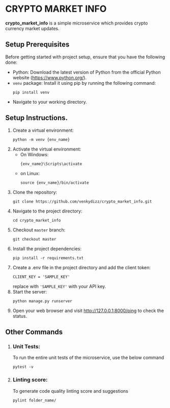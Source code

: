 # CRYPTO MARKET INFO
**crypto_market_info** is a simple microservice which provides crypto currency market updates.

## Setup Prerequisites

Before getting started with project setup, ensure that you have the following done:

- Python: Download the latest version of Python from the official Python website (https://www.python.org/).
- `venv` package: Install it using pip by running the following command:
    ``` shell
    pip install venv
    ```
- Navigate to your working directory.

## Setup  Instructions.

1. Create a virtual environment:
   ``` shell
   python -m venv {env_name}
   ```
2. Activate the virtual environment:
    * On Windows:
        ``` shell
        {env_name}\Scripts\activate

        ```
    * on Linux:
        ``` shell
        source {env_name}/bin/activate
        ```
3. Clone the repository:
    ``` shell
    git clone https://github.com/venkydizz/crypto_market_info.git
    ```
4. Navigate to the project directory:
    ``` shell
    cd crypto_market_info
    ```
5. Checkout `master` branch:
    ```
    git checkout master
    ```
6. Install the project dependencies:
    ``` shell
    pip install -r requirements.txt
    ```
7. Create a .env file in the project directory and add the client token:
    ```
    CLIENT_KEY = 'SAMPLE_KEY'
    ```
    replace with `'SAMPLE_KEY'` with your API key.
8. Start the server:
    ``` shell
    python manage.py runserver
    ```
9. Open your web browser and visit http://127.0.0.1:8000/ping to check the status.

## Other Commands
1. ### Unit Tests:
    To run the entire unit tests of the microservice, use the below command
    ```
    pytest -v
    ```

2. ### Linting score:
    To generate code quality linting score and  suggestions
    ```
    pylint folder_name/
    ```







